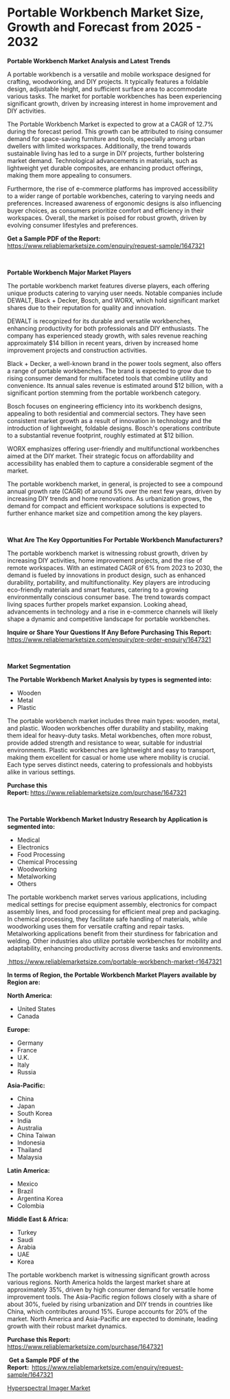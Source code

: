 <p><h1>Portable Workbench Market Size, Growth and Forecast from 2025 - 2032</h1></p><p><strong>Portable Workbench Market Analysis and Latest Trends</strong></p>
<p><p>A portable workbench is a versatile and mobile workspace designed for crafting, woodworking, and DIY projects. It typically features a foldable design, adjustable height, and sufficient surface area to accommodate various tasks. The market for portable workbenches has been experiencing significant growth, driven by increasing interest in home improvement and DIY activities.</p><p>The Portable Workbench Market is expected to grow at a CAGR of 12.7% during the forecast period. This growth can be attributed to rising consumer demand for space-saving furniture and tools, especially among urban dwellers with limited workspaces. Additionally, the trend towards sustainable living has led to a surge in DIY projects, further bolstering market demand. Technological advancements in materials, such as lightweight yet durable composites, are enhancing product offerings, making them more appealing to consumers.</p><p>Furthermore, the rise of e-commerce platforms has improved accessibility to a wider range of portable workbenches, catering to varying needs and preferences. Increased awareness of ergonomic designs is also influencing buyer choices, as consumers prioritize comfort and efficiency in their workspaces. Overall, the market is poised for robust growth, driven by evolving consumer lifestyles and preferences.</p></p>
<p><strong>Get a Sample PDF of the Report:&nbsp;</strong> <a href="https://www.reliablemarketsize.com/enquiry/request-sample/1647321?utm_campaign=3117&utm_medium=2&utm_source=Github&utm_content=ia&utm_term=10042025&utm_id=portable-workbench">https://www.reliablemarketsize.com/enquiry/request-sample/1647321</a></p>
<p>&nbsp;</p>
<p><strong>Portable Workbench Major Market Players</strong></p>
<p><p>The portable workbench market features diverse players, each offering unique products catering to varying user needs. Notable companies include DEWALT, Black + Decker, Bosch, and WORX, which hold significant market shares due to their reputation for quality and innovation.</p><p>DEWALT is recognized for its durable and versatile workbenches, enhancing productivity for both professionals and DIY enthusiasts. The company has experienced steady growth, with sales revenue reaching approximately $14 billion in recent years, driven by increased home improvement projects and construction activities.</p><p>Black + Decker, a well-known brand in the power tools segment, also offers a range of portable workbenches. The brand is expected to grow due to rising consumer demand for multifaceted tools that combine utility and convenience. Its annual sales revenue is estimated around $12 billion, with a significant portion stemming from the portable workbench category.</p><p>Bosch focuses on engineering efficiency into its workbench designs, appealing to both residential and commercial sectors. They have seen consistent market growth as a result of innovation in technology and the introduction of lightweight, foldable designs. Bosch's operations contribute to a substantial revenue footprint, roughly estimated at $12 billion.</p><p>WORX emphasizes offering user-friendly and multifunctional workbenches aimed at the DIY market. Their strategic focus on affordability and accessibility has enabled them to capture a considerable segment of the market.</p><p>The portable workbench market, in general, is projected to see a compound annual growth rate (CAGR) of around 5% over the next few years, driven by increasing DIY trends and home renovations. As urbanization grows, the demand for compact and efficient workspace solutions is expected to further enhance market size and competition among the key players.</p></p>
<p>&nbsp;</p>
<p><strong>What Are The Key Opportunities For Portable Workbench Manufacturers?</strong></p>
<p><p>The portable workbench market is witnessing robust growth, driven by increasing DIY activities, home improvement projects, and the rise of remote workspaces. With an estimated CAGR of 6% from 2023 to 2030, the demand is fueled by innovations in product design, such as enhanced durability, portability, and multifunctionality. Key players are introducing eco-friendly materials and smart features, catering to a growing environmentally conscious consumer base. The trend towards compact living spaces further propels market expansion. Looking ahead, advancements in technology and a rise in e-commerce channels will likely shape a dynamic and competitive landscape for portable workbenches.</p></p>
<p><strong>Inquire or Share Your Questions If Any Before Purchasing This Report:</strong> <a href="https://www.reliablemarketsize.com/enquiry/pre-order-enquiry/1647321?utm_campaign=3117&utm_medium=2&utm_source=Github&utm_content=ia&utm_term=10042025&utm_id=portable-workbench">https://www.reliablemarketsize.com/enquiry/pre-order-enquiry/1647321</a></p>
<p>&nbsp;</p>
<p><strong>Market Segmentation</strong></p>
<p><strong>The Portable Workbench Market Analysis by types is segmented into:</strong></p>
<p><ul><li>Wooden</li><li>Metal</li><li>Plastic</li></ul></p>
<p><p>The portable workbench market includes three main types: wooden, metal, and plastic. Wooden workbenches offer durability and stability, making them ideal for heavy-duty tasks. Metal workbenches, often more robust, provide added strength and resistance to wear, suitable for industrial environments. Plastic workbenches are lightweight and easy to transport, making them excellent for casual or home use where mobility is crucial. Each type serves distinct needs, catering to professionals and hobbyists alike in various settings.</p></p>
<p><strong>Purchase this Report:&nbsp;</strong><a href="https://www.reliablemarketsize.com/purchase/1647321?utm_campaign=3117&utm_medium=2&utm_source=Github&utm_content=ia&utm_term=10042025&utm_id=portable-workbench">https://www.reliablemarketsize.com/purchase/1647321</a></p>
<p>&nbsp;</p>
<p><strong>The Portable Workbench Market Industry Research by Application is segmented into:</strong></p>
<p><ul><li>Medical</li><li>Electronics</li><li>Food Processing</li><li>Chemical Processing</li><li>Woodworking</li><li>Metalworking</li><li>Others</li></ul></p>
<p><p>The portable workbench market serves various applications, including medical settings for precise equipment assembly, electronics for compact assembly lines, and food processing for efficient meal prep and packaging. In chemical processing, they facilitate safe handling of materials, while woodworking uses them for versatile crafting and repair tasks. Metalworking applications benefit from their sturdiness for fabrication and welding. Other industries also utilize portable workbenches for mobility and adaptability, enhancing productivity across diverse tasks and environments.</p></p>
<p><a href="https://www.reliablemarketsize.com/portable-workbench-market-r1647321?utm_campaign=3117&utm_medium=2&utm_source=Github&utm_content=ia&utm_term=10042025&utm_id=portable-workbench">&nbsp;https://www.reliablemarketsize.com/portable-workbench-market-r1647321</a></p>
<p><strong>In terms of Region, the Portable Workbench Market Players available by Region are:</strong></p>
<p>
    <p> <strong> North America: </strong>
        <ul>
            <li>United States</li>
            <li>Canada</li>
        </ul>
        </p> 
    <p> <strong> Europe: </strong>
        <ul>
            <li>Germany</li>
            <li>France</li>
            <li>U.K.</li>
            <li>Italy</li>
            <li>Russia</li>
        </ul>
        </p> 
    <p> <strong> Asia-Pacific: </strong>
        <ul>
            <li>China</li>
            <li>Japan</li>
            <li>South Korea</li>
            <li>India</li>
            <li>Australia</li>
            <li>China Taiwan</li>
            <li>Indonesia</li>
            <li>Thailand</li>
            <li>Malaysia</li>
        </ul>
        </p> 
    <p> <strong> Latin America: </strong>
        <ul>
            <li>Mexico</li>
            <li>Brazil</li>
            <li>Argentina Korea</li>
            <li>Colombia</li>
        </ul>
        </p> 
    <p> <strong> Middle East & Africa: </strong>
        <ul>
            <li>Turkey</li>
            <li>Saudi</li>
            <li>Arabia</li>
            <li>UAE</li>
            <li>Korea</li>
        </ul>
    </p>
    </p>
<p><p>The portable workbench market is witnessing significant growth across various regions. North America holds the largest market share at approximately 35%, driven by high consumer demand for versatile home improvement tools. The Asia-Pacific region follows closely with a share of about 30%, fueled by rising urbanization and DIY trends in countries like China, which contributes around 15%. Europe accounts for 20% of the market. North America and Asia-Pacific are expected to dominate, leading growth with their robust market dynamics.</p></p>
<p><strong>Purchase this Report: </strong><a href="https://www.reliablemarketsize.com/purchase/1647321?utm_campaign=3117&utm_medium=2&utm_source=Github&utm_content=ia&utm_term=10042025&utm_id=portable-workbench">https://www.reliablemarketsize.com/purchase/1647321</a></p>
<p>&nbsp;<strong>Get a Sample PDF of the Report:&nbsp;&nbsp;</strong><a href="https://www.reliablemarketsize.com/enquiry/request-sample/1647321?utm_campaign=3117&utm_medium=2&utm_source=Github&utm_content=ia&utm_term=10042025&utm_id=portable-workbench">https://www.reliablemarketsize.com/enquiry/request-sample/1647321</a></p>
<p><strong></strong></p>
<p><p><a href="https://github.com/myrieronays5/Market-Research-Report-List-1/blob/main/hyperspectral-imager-market.md?utm_campaign=3117&utm_medium=2&utm_source=Github&utm_content=ia&utm_term=10042025&utm_id=portable-workbench">Hyperspectral Imager Market</a></p></p>